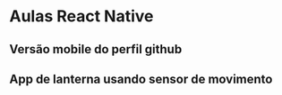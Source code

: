# Aulas React Native

## Versão mobile do perfil github

## App de lanterna usando sensor de movimento




